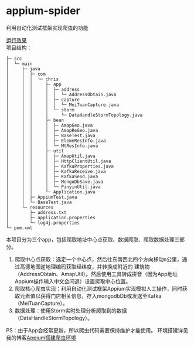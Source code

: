# appium-spider
利用自动化测试框架实现爬虫的功能  

<a href="http://github-blog.oss-cn-shenzhen.aliyuncs.com/2019-3-1.gif">运行效果</a>  
项目结构：
```
├─ src
│  └─ main
│     ├─ java
│     │  ├─ com
│     │  │  └─ chris
│     │  │     ├─ app
│     │  │     │  ├─ address
│     │  │     │  │  └─ AddressObtain.java
│     │  │     │  ├─ capture
│     │  │     │  │  └─ MeiTuanCapture.java
│     │  │     │  └─ storm
│     │  │     │     └─ DataHandleStormTopology.java
│     │  │     ├─ bean
│     │  │     │  ├─ AmapGeo.java
│     │  │     │  ├─ AmapReGeo.java
│     │  │     │  ├─ BaseTest.java
│     │  │     │  ├─ ElemeResInfo.java
│     │  │     │  └─ MtResInfo.java
│     │  │     ├─ util
│     │  │     │  ├─ AmapUtil.java
│     │  │     │  ├─ HttpClientUtil.java
│     │  │     │  ├─ KafkaProperties.java
│     │  │     │  ├─ KafkaReceive.java
│     │  │     │  ├─ KafkaSend.java
│     │  │     │  ├─ MongoDbSave.java
│     │  │     │  └─ PinyinUtil.java
│     │  │     └─ Application.java
│     │  ├─ AppiumTest.java
│     │  └─ BaseTest.java
│     └─ resources
│        ├─ address.txt
│        ├─ application.properties
│        └─ log4j.properties
└─ pom.xml
```
本项目分为三个app，包括爬取地址中心点获取、数据爬取、爬取数据处理三部分。
1. 爬取中心点获取：选定一个中心点，然后往东南西北四个方向移动n公里，通过高德地图逆地理编码获取经纬度，并转换成附近的
建筑物（AddressObtain、AmapUtil）。然后使用工具转成拼音（因为App地址Appium操作输入中文会闪退）设置爬取中心位置。
2. 爬取核心爬虫实现：利用自动化测试框架Appium实现模拟人工操作，同时获取元素值以获得门店相关信息，存入mongodbDb或发送至Kafka（MeiTuanCapture）。
3. 数据处理：使用Storm实时处理分析爬取到的数据（DataHandleStormTopology）。

PS：由于App会经常更新，所以爬虫代码需要保持维护才能使用。
环境搭建详见我的博客<a href="https://blog.developabc.com/2019/03/01/appium.html">Appium搭建爬虫环境</a>  

